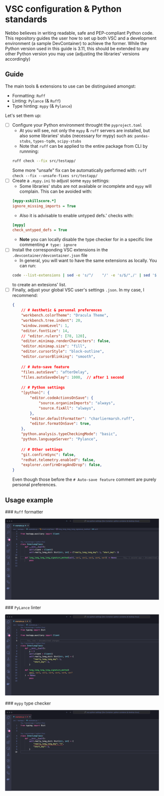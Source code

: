# VSC configuration & Python standards

Nebbo believes in writing readable, safe and PEP-compliant Python code.
This repository guides the user how to set up both VSC and a development
environment (a sample DevContainer) to achieve the former. While the Python
version used in this guide is 3.11, this should be extended to any other Python version
you may use (adjusting the libraries' versions accordingly)

## Guide

The main tools & extensions to use can be distinguised amongst:
- Formatting: `Ruff`
- Linting: `Pylance` (& `Ruff`)
- Type hinting: `mypy` (& `Pylance`)

Let's set them up:
- [ ] Configure your Python environment throught the `pyproject.toml`
    - At you will see, not only the `mypy` & `ruff` servers are installed, but also some libraries' stubs (necessary for mypy) such as: `pandas-stubs`, `types-tqdm`, `scipy-stubs`
    - Note that `ruff` can be applied to the entire package from CLI by runnning:
    ```bash
    ruff check --fix src/testapp/
    ```
    Some more "unsafe" fix can be automatically performed with: `ruff check --fix --unsafe-fixes src/testapp/`
- [ ] Create a `.mypy.ini` to adjust some `mypy` settings:
    - Some libraries' stubs are not available or incomplete and `mypy` will complain. This can be avoided with:
    ```.mypy.ini
    [mypy-xskillscore.*]
    ignore_missing_imports = True
    ```
    - Also it is advisable to enable untyped defs.' checks with:
    ```.mypy.ini
    [mypy]
    check_untyped_defs = True
    ```   
    - **Note** you can locally disable the type checker for in a specific line commenting `# type: ignore`
- [ ] Install the corresponding VSC extensions in the `.devcontainer/devcontainer.json` file
    - In general, you will want to have the same extensions as locally. You can run:
    ```bash
    code --list-extensions | sed -e 's/^/    "/' -e 's/$/",/' | sed '$ s/,$//' > extensions.txt
    ```
    to create an extesions' list.
- [ ] Finally, adjust your global VSC user's settings `.json`. In my case, I recommend:
    ```.json
    {
        // # Aesthetic & personal preferences
        "workbench.colorTheme": "Dracula Theme",
        "workbench.tree.indent": 20,
        "window.zoomLevel": 1,
        "editor.fontSize": 14,
        // "editor.rulers": [78, 120],
        "editor.minimap.renderCharacters": false,
        "editor.minimap.size": "fill",
        "editor.cursorStyle": "block-outline",
        "editor.cursorBlinking": "smooth",

        // # Auto-save feature
        "files.autoSave": "afterDelay", 
        "files.autoSaveDelay": 1000,  // after 1 second

        // # Python settings
        "[python]": {
            "editor.codeActionsOnSave": {
                "source.organizeImports": "always",
                "source.fixAll": "always",
            },
            "editor.defaultFormatter": "charliermarsh.ruff",
            "editor.formatOnSave": true,  
        },
        "python.analysis.typeCheckingMode": "basic",
        "python.languageServer": "Pylance",

        // # Other settings
        "git.confirmSync": false,
        "redhat.telemetry.enabled": false,
        "explorer.confirmDragAndDrop": false,
    }
    ```
    Even though those before the `# Auto-save feature` comment are purely personal preferences.

## Usage example

### `Ruff` formatter

![`Ruff` formatter](.assets/formatter.gif)

### `PyLance` linter

![`PyLance` linter](.assets/linter.gif)

### `mypy` type checker

![`mypy` type checker](.assets/type-checker.gif)
